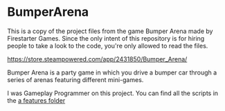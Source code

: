 # BumperArena

This is a copy of the project files from the game Bumper Arena made by Firestarter Games.
Since the only intent of this repository is for hiring people to take a look to the code, you're only allowed to read the files.

https://store.steampowered.com/app/2431850/Bumper_Arena/

Bumper Arena is a party game in which you drive a bumper car through a series of arenas featuring different mini-games.

I was Gameplay Programmer on this project. You can find all the scripts in the [a features folder](https://github.com/ThomasMadarasz/BumperArena/tree/main/Assets/_/Features)
